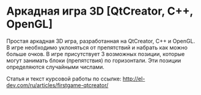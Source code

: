# Аркадная игра 3D [QtCreator, C++, OpenGL]

Простая аркадная 3D игра, разработанная на QtCreator, C++ и OpenGL. В игре необходимо уклоняться от препятствий и набрать как можно больше очков.
В игре присутствует 3 возможных позиции, которые могут занимать блоки (препятствия) по горизонтали. Эти позиции определяются случайными числами.

Статья и текст курсовой работы по ссылке: http://el-dev.com/ru/articles/firstgame-qtcreator/

